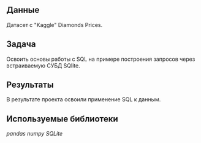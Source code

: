## Данные

Датасет с "Kaggle" Diamonds Prices.

## Задача

Освоить основы работы с SQL на примере построения запросов через встраиваемую СУБД SQlite.

## Результаты

В результате проекта освоили применение SQL к данным.

## Используемые библиотеки

*pandas*
*numpy*
*SQLite*


